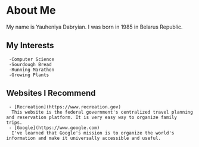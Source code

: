 # About Me
My name is Yauheniya Dabryian. I was born in 1985 in Belarus Republic.
## My Interests
     -Computer Science
     -Sourdough Bread
     -Running Marathon
     -Growing Plants
## Websites I Recommend
     - [Recreation](https://www.recreation.gov)
      This website is the federal government's centralized travel planning and reservation platform. It is very easy way to organize family trips.
     - [Google](https://www.google.com)
      I've learned that Google's mission is to organize the world's information and make it universally accessible and useful. 
  